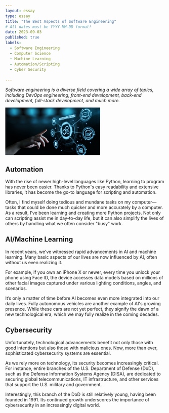 ```yaml
---
layout: essay  
type: essay  
title: "The Best Aspects of Software Engineering"  
# All dates must be YYYY-MM-DD format!  
date: 2023-09-03  
published: true  
labels:  
  - Software Engineering  
  - Computer Science  
  - Machine Learning  
  - Automation/Scripting  
  - Cyber Security  

---
```


*Software engineering is a diverse field covering a wide array of topics, including DevOps engineering, front-end development, back-end development, full-stack development, and much more.*  

<img width="300px" class="rounded float-start pe-4" src="/img/automation.jpg">  

## Automation  

With the rise of newer high-level languages like Python, learning to program has never been easier. Thanks to Python's easy readability and extensive libraries, it has become the go-to language for scripting and automation.  

Often, I find myself doing tedious and mundane tasks on my computer—tasks that could be done much quicker and more accurately by a computer. As a result, I’ve been learning and creating more Python projects. Not only can scripting assist me in day-to-day life, but it can also simplify the lives of others by handling what we often consider "busy" work.  

## AI/Machine Learning  

In recent years, we’ve witnessed rapid advancements in AI and machine learning. Many basic aspects of our lives are now influenced by AI, often without us even realizing it.  

For example, if you own an iPhone X or newer, every time you unlock your phone using Face ID, the device accesses data models based on millions of other facial images captured under various lighting conditions, angles, and scenarios.  

It’s only a matter of time before AI becomes even more integrated into our daily lives. Fully autonomous vehicles are another example of AI's growing presence. While these cars are not yet perfect, they signify the dawn of a new technological era, which we may fully realize in the coming decades.  

## Cybersecurity  

Unfortunately, technological advancements benefit not only those with good intentions but also those with malicious ones. Now, more than ever, sophisticated cybersecurity systems are essential.  

As we rely more on technology, its security becomes increasingly critical. For instance, entire branches of the U.S. Department of Defense (DoD), such as the Defense Information Systems Agency (DISA), are dedicated to securing global telecommunications, IT infrastructure, and other services that support the U.S. military and government.  

Interestingly, this branch of the DoD is still relatively young, having been founded in 1991. Its continued growth underscores the importance of cybersecurity in an increasingly digital world.  
